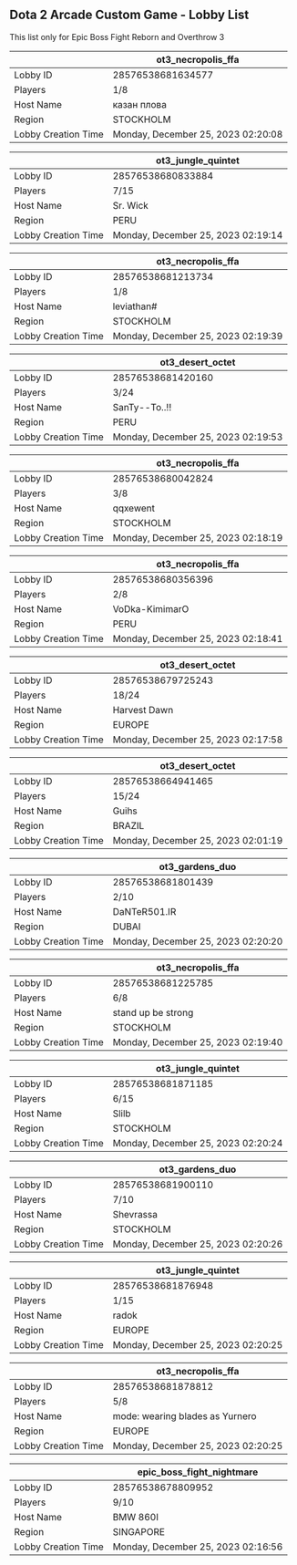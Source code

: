 ## Dota 2 Arcade Custom Game - Lobby List

This list only for Epic Boss Fight Reborn and Overthrow 3

|  | ot3_necropolis_ffa |
| ------ | ------ |
| Lobby ID | 28576538681634577 |
| Players | 1/8 |
| Host Name | казан плова |
| Region | STOCKHOLM |
| Lobby Creation Time | Monday, December 25, 2023 02:20:08 |


|  | ot3_jungle_quintet |
| ------ | ------ |
| Lobby ID | 28576538680833884 |
| Players | 7/15 |
| Host Name | Sr. Wick |
| Region | PERU |
| Lobby Creation Time | Monday, December 25, 2023 02:19:14 |


|  | ot3_necropolis_ffa |
| ------ | ------ |
| Lobby ID | 28576538681213734 |
| Players | 1/8 |
| Host Name | leviathan# |
| Region | STOCKHOLM |
| Lobby Creation Time | Monday, December 25, 2023 02:19:39 |


|  | ot3_desert_octet |
| ------ | ------ |
| Lobby ID | 28576538681420160 |
| Players | 3/24 |
| Host Name | SanTy--To..!! |
| Region | PERU |
| Lobby Creation Time | Monday, December 25, 2023 02:19:53 |


|  | ot3_necropolis_ffa |
| ------ | ------ |
| Lobby ID | 28576538680042824 |
| Players | 3/8 |
| Host Name | qqxewent |
| Region | STOCKHOLM |
| Lobby Creation Time | Monday, December 25, 2023 02:18:19 |


|  | ot3_necropolis_ffa |
| ------ | ------ |
| Lobby ID | 28576538680356396 |
| Players | 2/8 |
| Host Name | VoDka-KimimarO |
| Region | PERU |
| Lobby Creation Time | Monday, December 25, 2023 02:18:41 |


|  | ot3_desert_octet |
| ------ | ------ |
| Lobby ID | 28576538679725243 |
| Players | 18/24 |
| Host Name | Harvest Dawn |
| Region | EUROPE |
| Lobby Creation Time | Monday, December 25, 2023 02:17:58 |


|  | ot3_desert_octet |
| ------ | ------ |
| Lobby ID | 28576538664941465 |
| Players | 15/24 |
| Host Name | Guihs |
| Region | BRAZIL |
| Lobby Creation Time | Monday, December 25, 2023 02:01:19 |


|  | ot3_gardens_duo |
| ------ | ------ |
| Lobby ID | 28576538681801439 |
| Players | 2/10 |
| Host Name | DaNTeR501.IR |
| Region | DUBAI |
| Lobby Creation Time | Monday, December 25, 2023 02:20:20 |


|  | ot3_necropolis_ffa |
| ------ | ------ |
| Lobby ID | 28576538681225785 |
| Players | 6/8 |
| Host Name | stand up be strong |
| Region | STOCKHOLM |
| Lobby Creation Time | Monday, December 25, 2023 02:19:40 |


|  | ot3_jungle_quintet |
| ------ | ------ |
| Lobby ID | 28576538681871185 |
| Players | 6/15 |
| Host Name | Slilb |
| Region | STOCKHOLM |
| Lobby Creation Time | Monday, December 25, 2023 02:20:24 |


|  | ot3_gardens_duo |
| ------ | ------ |
| Lobby ID | 28576538681900110 |
| Players | 7/10 |
| Host Name | Shevrassa |
| Region | STOCKHOLM |
| Lobby Creation Time | Monday, December 25, 2023 02:20:26 |


|  | ot3_jungle_quintet |
| ------ | ------ |
| Lobby ID | 28576538681876948 |
| Players | 1/15 |
| Host Name | radok |
| Region | EUROPE |
| Lobby Creation Time | Monday, December 25, 2023 02:20:25 |


|  | ot3_necropolis_ffa |
| ------ | ------ |
| Lobby ID | 28576538681878812 |
| Players | 5/8 |
| Host Name | mode: wearing blades as Yurnero |
| Region | EUROPE |
| Lobby Creation Time | Monday, December 25, 2023 02:20:25 |


|  | epic_boss_fight_nightmare |
| ------ | ------ |
| Lobby ID | 28576538678809952 |
| Players | 9/10 |
| Host Name | BMW 860I |
| Region | SINGAPORE |
| Lobby Creation Time | Monday, December 25, 2023 02:16:56 |


